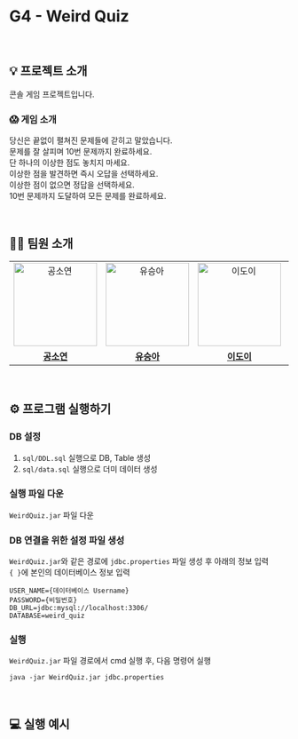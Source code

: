# G4 - Weird Quiz
<br>

## 💡 프로젝트 소개
콘솔 게임 프로젝트입니다.<br>
### 😱 게임 소개
당신은 끝없이 펼쳐진 문제들에 갇히고 말았습니다.<br>
문제를 잘 살피며 10번 문제까지 완료하세요.<br>
단 하나의 이상한 점도 놓치지 마세요.<br>
이상한 점을 발견하면 즉시 오답을 선택하세요.<br>
이상한 점이 없으면 정답을 선택하세요.<br>
10번 문제까지 도달하여 모든 문제를 완료하세요.<br>

<br>

## 👨‍💻 팀원 소개

<table>
  <tr>
    <td align="center">
      <a href="https://github.com/Kong-E">
        <img src="https://github.com/Kong-E.png" alt="공소연" width="150" height="150"/>
      </a>
    </td>
    <td align="center">
      <a href="https://github.com/SeungAh-Yoo99">
        <img src="https://github.com/SeungAh-Yoo99.png" alt="유승아" width="150" height="150"/>
      </a>
    </td>
    <td align="center">
      <a href="https://github.com/doyi0107">
        <img src="https://github.com/doyi0107.png" alt="이도이" width="150" height="150"/>
      </a>
    </td>
    <td align="center">
      <a href="https://github.com/dpdms529">
        <img src="https://github.com/dpdms529.png" alt="조예은" width="150" height="150"/>
      </a>
    </td>
  </tr>
   <tr>
    <td align="center">
      <a href="https://github.com/Kong-E">
        <b>공소연</b>
      </a>
    </td>
    <td align="center">
      <a href="https://github.com/SeungAh-Yoo99">
        <b>유승아</b>
      </a>
    </td>
    <td align="center">
      <a href="https://github.com/doyi0107">
        <b>이도이</b>
      </a>
    </td>
     <td align="center">
      <a href="https://github.com/dpdms529">
        <b>조예은</b>
      </a>
    </td>
  </tr>
</table>

<br>

## ⚙️ 프로그램 실행하기
### DB 설정
1. <code>sql/DDL.sql</code> 실행으로 DB, Table 생성
2. <code>sql/data.sql</code> 실행으로 더미 데이터 생성
### 실행 파일 다운
<code>WeirdQuiz.jar</code> 파일 다운
### DB 연결을 위한 설정 파일 생성
<code>WeirdQuiz.jar</code>와 같은 경로에 <code>jdbc.properties</code> 파일 생성 후 아래의 정보 입력<br>
<code>{ }</code>에 본인의 데이터베이스 정보 입력
```
USER_NAME={데이터베이스 Username}
PASSWORD={비밀번호}
DB_URL=jdbc:mysql://localhost:3306/
DATABASE=weird_quiz
```
### 실행
<code>WeirdQuiz.jar</code> 파일 경로에서 cmd 실행 후, 다음 명령어 실행
```
java -jar WeirdQuiz.jar jdbc.properties
```

<br>

## 💻 실행 예시
